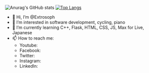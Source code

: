 ![Anurag's GitHub stats](https://github-readme-stats.vercel.app/api?username=Extrosoph&show_icons=true&theme=tokyonight)
[![Top Langs](https://github-readme-stats.vercel.app/api/top-langs/?username=Extrosoph)](https://github.com/anuraghazra/github-readme-stats)


* 👋 Hi, I’m @Extrosoph
* 👀 I’m interested in software development, cycling, piano
* 🌱 I’m currently learning C++, Flask, HTML, CSS, JS, Max for Live, Japanese
* 📫 How to reach me:
  * Youtube:
  * Facebook: 
  * Twitter:
  * Instagram: 
  * LinkedIn:


<!---
Extrosoph/Extrosoph is a ✨ special ✨ repository because its `README.md` (this file) appears on your GitHub profile.
You can click the Preview link to take a look at your changes.
--->
